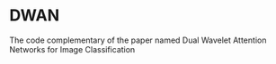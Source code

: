 # DWAN
The code complementary of the paper named Dual Wavelet Attention Networks for Image Classification
